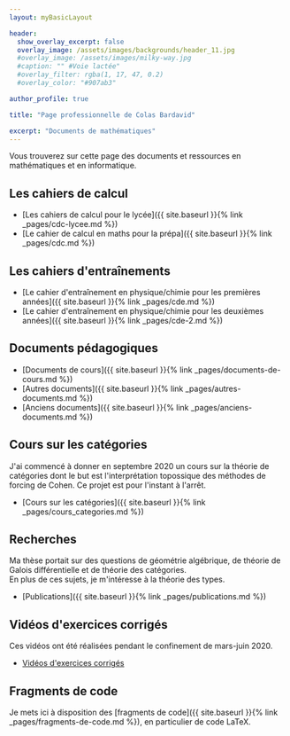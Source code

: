 ```yaml
---
layout: myBasicLayout

header:
  show_overlay_excerpt: false
  overlay_image: /assets/images/backgrounds/header_11.jpg
  #overlay_image: /assets/images/milky-way.jpg
  #caption: "" #Voie lactée"
  #overlay_filter: rgba(1, 17, 47, 0.2)
  #overlay_color: "#907ab3"

author_profile: true

title: "Page professionnelle de Colas Bardavid"

excerpt: "Documents de mathématiques"
---
```

<!--# Page professionnelle de Colas Bardavid-->
Vous trouverez sur cette page des documents et ressources en mathématiques et en informatique.
<!-- qui pourront être utiles aux étudiants, aux enseignants et aux personnes qui préparent les concours de l'enseignement.-->

## Les cahiers de calcul
- [Les cahiers de calcul pour le lycée]({{ site.baseurl }}{% link _pages/cdc-lycee.md %})
- [Le cahier de calcul en maths pour la prépa]({{ site.baseurl }}{% link _pages/cdc.md %})

## Les cahiers d'entraînements 
- [Le cahier d'entraînement en physique/chimie pour les premières années]({{ site.baseurl }}{% link _pages/cde.md %})
- [Le cahier d'entraînement en physique/chimie pour les deuxièmes années]({{ site.baseurl }}{% link _pages/cde-2.md %})

## Documents pédagogiques
<!-- - [Devoirs surveillés]({{ site.baseurl }}{% link _pages/ds.md %})
- [Devoirs à la maison]({{ site.baseurl }}{% link _pages/dm.md %}) -->
- [Documents de cours]({{ site.baseurl }}{% link _pages/documents-de-cours.md %})
- [Autres documents]({{ site.baseurl }}{% link _pages/autres-documents.md %})
- [Anciens documents]({{ site.baseurl }}{% link _pages/anciens-documents.md %})



## Cours sur les catégories
J'ai commencé à donner en septembre 2020 un cours sur la théorie de catégories dont le but est l'interprétation topossique des méthodes de forcing de Cohen. Ce projet est pour l'instant à l'arrêt.
- [Cours sur les catégories]({{ site.baseurl }}{% link _pages/cours_categories.md %})


## Recherches
Ma thèse portait sur des questions de géométrie algébrique, de théorie de Galois différentielle et de théorie des catégories.  
En plus de ces sujets, je m'intéresse à la théorie des types.  
<!-- Je collabore régulièrement à la *RMS*.  -->
- [Publications]({{ site.baseurl }}{% link _pages/publications.md %})


## Vidéos d'exercices corrigés
Ces vidéos ont été réalisées pendant le confinement de mars-juin 2020.
- [Vidéos d'exercices corrigés](https://www.youtube.com/playlist?list=PLXbwGLiLTeqxQ95WFm0YuBeFCa27H5xKV)


## Fragments de code
Je mets ici à disposition des [fragments de code]({{ site.baseurl }}{% link _pages/fragments-de-code.md %}), en particulier de code LaTeX.
